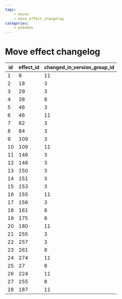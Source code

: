 ```yaml
---
tags:
    - moves
    - move_effect_changelog
categories:
    - pokemon
---
```


# Move effect changelog

| id | effect_id | changed_in_version_group_id |
|----|-----------|-----------------------------|
| 1  | 8         | 11                          |
| 2  | 18        | 3                           |
| 3  | 29        | 3                           |
| 4  | 38        | 8                           |
| 5  | 46        | 3                           |
| 6  | 46        | 11                          |
| 7  | 82        | 3                           |
| 8  | 84        | 3                           |
| 9  | 109       | 3                           |
| 10 | 109       | 11                          |
| 11 | 146       | 3                           |
| 12 | 148       | 3                           |
| 13 | 150       | 3                           |
| 14 | 151       | 3                           |
| 15 | 153       | 3                           |
| 16 | 155       | 11                          |
| 17 | 156       | 3                           |
| 18 | 161       | 8                           |
| 19 | 175       | 8                           |
| 20 | 180       | 11                          |
| 21 | 255       | 3                           |
| 22 | 257       | 3                           |
| 23 | 261       | 8                           |
| 24 | 274       | 11                          |
| 25 | 27        | 8                           |
| 26 | 224       | 11                          |
| 27 | 255       | 8                           |
| 28 | 187       | 11                          |
